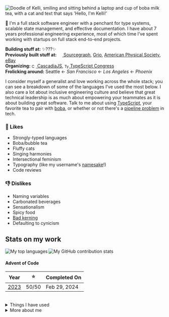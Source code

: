 <img src="https://raw.githubusercontent.com/courier-new/courier-new/main/greeting.png" alt="Doodle of Kelli, smiling and sitting behind a laptop and cup of boba milk tea, with a cat and text that says 'Hello, I'm Kelli!'">


👋 I'm a full stack software engineer with a penchant for type systems, scalable state management, and effective documentation. I have about 7 years professional engineering experience, most of which time I’ve spent working with startups on full stack end-to-end projects.

**Building stuff at:** ✨???✨
<br/>
**Previously built stuff at:** <a href="https://sourcegraph.com"><sub><img width="14" height="14" src="https://www.vectorlogo.zone/logos/sourcegraph/sourcegraph-icon.svg" /></sub> Sourcegraph</a>, [Grio](https://www.grio.com/), <a href="https://aps.org/">American Physical Society</a>, <a href="https://ebay.com">eBay</a><br />
**Organizing:** <a href="https://cascadiajs.com/"><sub><img height="14" width="14" src="https://pbs.twimg.com/profile_images/1232057196998881280/1-johzc2_400x400.png" alt="CascadiaJS" /></sub> CascadiaJS</a>, <a href="https://typescriptcongress.com/"><sub><img height="14" width="14" src="https://cdn.simpleicons.org/typescript/3178C6" alt="TypeScript" /></sub> TypeScript Congress</a>
<br />
**Frolicking around:** Seattle ← _San Francisco_ ← _Los Angeles_ ← _Phoenix_

I consider myself a generalist and love working across the whole stack; you can see a breakdown of some of the languages I've used the most below. I also care a lot about inclusive engineering culture and believe that great technical leadership is as much about empowering your teammates as it is about building great software. Talk to me about using [TypeScript](https://www.typescriptlang.org/), your favorite tea to pair with [boba](https://en.wikipedia.org/wiki/Bubble_tea), or whether or not there's a [pipeline problem](http://isitapipelineproblem.com/) in tech.

### 💞 Likes
- Strongly-typed languages
- Boba/bubble tea
- Fluffy cats
- Singing harmonies
- Intersectional feminism
- Typography (like my username's [namesake](https://learn.microsoft.com/en-us/typography/font-list/courier-new)!)
- Code reviews

### 👎 Dislikes

- Naming variables
- Carbonated beverages
- Sensationalism
- Spicy food
- [Bad kerning](https://xkcd.com/1015/)
- Defaulting to cynicism

## Stats on my work

<img align="left" src="https://github-readme-stats-kelli-rockwells-projects.vercel.app/api/top-langs/?username=courier-new&langs_count=16&layout=compact&exclude_repo=machine-learning-playground,neural-networks-playground&hide=starlark,hcl,lua,plpgsql,vim%20script,nix,C%2B%2B&theme=transparent&text_color=606B79&title_color=606B79" alt="My top languages" />

<img src="https://github-readme-stats-kelli-rockwells-projects.vercel.app/api?username=courier-new&hide_rank=true&show_icons=true&icon_color=48C9CF&include_all_commits=true&theme=transparent&text_color=606B79&title_color=606B79&custom_title=Contribution%20Stats&text_bold=false" alt="My GitHub contribution stats" />

<br />

#### Advent of Code

| Year | ⭐ | Completed On |
|:----:|:--:| ------------ |
| [2023](https://github.com/courier-new/advent-of-code/tree/main/2023) | 50/50 | Feb 29, 2024 |

<br />

<details>
  <summary>Things I have used</summary>
  <br />
  <table> 
  <tr>
    <td><b>Software Tools</b></td>
    <td><sub>
      <img height="27" width="27" src="https://upload.wikimedia.org/wikipedia/commons/a/af/Adobe_Photoshop_CC_icon.svg" alt="Adobe Photoshop" />
      <img height="27" width="27" src="https://upload.wikimedia.org/wikipedia/commons/f/fb/Adobe_Illustrator_CC_icon.svg" alt="Adobe Illustrator" />
      <img height="27" width="27" src="https://upload.wikimedia.org/wikipedia/commons/5/59/Logo_AffinityPhoto.svg" alt="Affinity Photo" />
      <img height="27" width="27" src="https://upload.wikimedia.org/wikipedia/commons/4/48/Logo_AffinityDesigner.svg" alt="Affinity Designer" />
      <img height="24" width="27" src="https://upload.wikimedia.org/wikipedia/commons/3/37/Arc_%28browser%29_logo.svg" alt="Arc" />
      <img height="27" width="27" src="https://github.com/bitwarden/brand/blob/main/icons/256x256.png" alt="Bitwarden" />
      <img height="27" width="27" src="https://cdn.simpleicons.org/discord/5865F2" alt="Discord" />
      <img height="27" width="27" src="https://docs.excalidraw.com/img/logo.svg" alt="Excalidraw" />
      <img height="27" width="18" src="https://upload.wikimedia.org/wikipedia/commons/thumb/3/33/Figma-logo.svg/800px-Figma-logo.svg.png" alt="Figma" />
      <img height="27" width="27" src="https://upload.wikimedia.org/wikipedia/commons/a/a5/Google_Calendar_icon_%282020%29.svg" alt="Google Calendar" />
      <img height="27" width="27" src="https://cdn.simpleicons.org/hoppscotch/04CF9F" alt="Hoppscotch" />
      <img height="27" width="27" src="https://www.svgrepo.com/show/353904/insomnia.svg" alt="Insomnia" />
      <img height="27" width="27" src="https://cdn.simpleicons.org/jira/0052CC" alt="Jira" />
      <img height="25" width="27" src="https://upload.wikimedia.org/wikipedia/commons/6/6e/Microsoft_To-Do_icon.svg" alt="Microsoft To Do" />
      <img height="27" width="27" src="https://upload.wikimedia.org/wikipedia/commons/thumb/e/e9/Notion-logo.svg/768px-Notion-logo.svg.png" alt="Notion" />
      <img height="27" width="27" src="https://cdn.simpleicons.org/raycast/FF6363" alt="Raycast" />
      <img height="27" width="27" src="https://upload.wikimedia.org/wikipedia/commons/d/d5/Slack_icon_2019.svg" alt="Slack" />
      <img height="27" width="27" src="https://cdn.simpleicons.org/spotify/1DB954" alt="Spotify" />
    </sub></td>
  </tr>
  
  <tr>
    <td><b>Frontend</b></td>
    <td><sub>
      <img height="27" width="27" src="https://cdn.simpleicons.org/apollographql/311C87" alt="Apollo GraphQL" />
      <img height="27" width="27" src="https://cdn.simpleicons.org/cssmodules/000000" alt="CSS Modules" />
      <img height="27" width="27" src="https://cdn.simpleicons.org/css3/1572b6" alt="CSS3" />
      <img height="27" width="27" src="https://upload.wikimedia.org/wikipedia/commons/9/91/Electron_Software_Framework_Logo.svg" alt="Electron" />
      <img height="27" width="27" src="https://cdn.simpleicons.org/eslint/4B32C3" alt="ESLint" />
      <img height="27" width="27" src="https://cdn.simpleicons.org/expo/000020" alt="Expo" />
      <img height="27" width="27" src="https://cdn.simpleicons.org/html5/E34F26" alt="HTML5" />
      <img height="27" width="27" src="https://cdn.simpleicons.org/javascript/F7DF1E" alt="JavaScript" />
      <img height="27" width="27" src="https://cdn.simpleicons.org/jquery/0769AD" alt="jQuery" />
      <img height="27" width="27" src="https://cdn.simpleicons.org/lodash/3492FF" alt="Lodash" />
      <img height="27" width="27" src="https://cdn.simpleicons.org/next.js/000000" alt="Next.js" />
      <img height="27" width="27" src="https://cdn.simpleicons.org/pwa/5A0FC8" alt="PWA" />
      <img height="27" width="27" src="https://seeklogo.com/images/Q/qwik-icon-logo-48EC4793C2-seeklogo.com.png" alt="Qwik" />
      <img height="27" width="27" src="https://cdn.simpleicons.org/react/61DAFB" alt="React" />
      <img height="27" width="27" src="https://cdn.simpleicons.org/reactquery/FF4154" alt="React Query" />
      <img height="27" width="27" src="https://cdn.simpleicons.org/redux/764ABC" alt="Redux" />
      <img height="27" width="27" src="https://cdn.simpleicons.org/remix/000000" alt="Remix" />
      <img height="27" width="27" src="https://cdn.simpleicons.org/sass/CC6699" alt="Sass" />
      <img height="27" width="27" src="https://cdn.simpleicons.org/sentry/362D59" alt="Sentry" />
      <img height="27" width="27" src="https://www.solidjs.com/img/logo/without-wordmark/logo.svg" alt="Solid.js" />
      <img height="27" width="27" src="https://cdn.simpleicons.org/storybook/FF4785" alt="Storybook" />
      <img height="27" width="27" src="https://cdn.simpleicons.org/svelte/FF3E00" alt="Svelte" />
      <img height="27" width="27" src="https://cdn.simpleicons.org/tailwindcss/06B6D4" alt="Tailwind CSS" />
      <img height="27" width="27" src="https://cdn.simpleicons.org/tauri/24C8D8" alt="Tauri" />
      <img height="27" width="27" src="https://cdn.simpleicons.org/typescript/3178C6" alt="TypeScript" />
      <img height="27" width="27" src="https://cdn.simpleicons.org/xstate/2C3E50" alt="XState" />
    </sub></td>
  </tr>
  
  <tr>
    <td><b>Backend</b></td>
    <td><sub>
      <img height="27" width="27" src="https://bun.sh/logo.svg" alt="Bun" />
      <img height="27" width="27" src="https://cdn.simpleicons.org/datadog/632CA6" alt="Datadog" />
      <img height="27" width="27" src="https://upload.wikimedia.org/wikipedia/commons/e/e8/Deno_2021.svg" alt="Deno" />
      <img height="27" width="27" src="https://www.vectorlogo.zone/logos/elixir-lang/elixir-lang-icon.svg" alt="Elixir" />
      <img height="27" width="27" src="https://cdn.simpleicons.org/flask/000000" alt="Flask" />
      <img height="27" width="27" src="https://cdn.simpleicons.org/go/00ADD8" alt="Go" />
      <img height="27" width="27" src="https://cdn.simpleicons.org/grafana/F46800" alt="Grafana" />
      <img height="27" width="27" src="https://cdn.simpleicons.org/graphql/E10098" alt="GraphQL" />
      <img height="27" width="27" src="https://cdn.simpleicons.org/apachekafka/231F20" alt="Kafka" />
      <img height="27" width="27" src="https://cdn.simpleicons.org/node.js/339933" alt="Node.js" />
      <img height="27" width="27" src="https://cdn.simpleicons.org/phoenixframework/FD4F00" alt="Phoenix" />
      <img height="27" width="27" src="https://cdn.simpleicons.org/php/777BB4" alt="PHP" />
      <img height="27" width="26" src="https://upload.wikimedia.org/wikipedia/commons/thumb/c/c3/Python-logo-notext.svg/438px-Python-logo-notext.svg.png" alt="Python" />
      <img height="27" width="27" src="https://cdn.simpleicons.org/ruby/CC342D" alt="Ruby" />
      <img height="27" width="27" src="https://cdn.simpleicons.org/rubyonrails/D30001" alt="Ruby on Rails" />
      <img height="27" width="27" src="https://cdn.simpleicons.org/rust/000000" alt="Rust" />
      <img height="27" width="27" src="https://cdn.simpleicons.org/tRPC/2596BE" alt="tRPC" />
    </sub></td>
  </tr>
  
  <tr>
    <td><b>Databases</b></td>
    <td><sub>
      <img height="27" width="27" src="https://cdn.simpleicons.org/duckdb/FFF000" alt="DuckDB" />
      <img height="27" width="27" src="https://cdn.worldvectorlogo.com/logos/elasticsearch.svg" alt="Elasticsearch" />
      <img height="27" width="27" src="https://cdn.simpleicons.org/fauna/3A1AB6" alt="Fauna" />
      <img height="27" width="27" src="https://upload.wikimedia.org/wikipedia/commons/c/cf/Firebase_icon.svg" alt="Firebase" />
      <img height="27" width="27" src="https://cdn.worldvectorlogo.com/logos/mongodb-icon-1.svg" alt="MongoDB" />
      <img height="27" width="27" src="https://cdn.simpleicons.org/mysql/4479A1" alt="MySQL" />
      <img height="27" width="27" src="https://cdn.simpleicons.org/postgresql/4169E1" alt="PostgreSQL" />
      <img height="27" width="27" src="https://cdn.simpleicons.org/prisma/2D3748" alt="Prisma" />
      <img height="27" width="27" src="https://cdn.simpleicons.org/redis/DC382D" alt="Redis" />
      <img height="27" width="27" src="https://cdn.simpleicons.org/sqlalchemy/D71F00" alt="SQLAlchemy" />
      <img height="27" width="27" src="https://www.vectorlogo.zone/logos/sqlite/sqlite-icon.svg" alt="SQLite" />
      <img height="27" width="27" src="https://www.vectorlogo.zone/logos/supabase/supabase-icon.svg" alt="Supabase" />
      <img height="27" width="27" src="https://avatars.githubusercontent.com/u/29408238?s=200&v=4" alt="TablePlus" />
    </sub></td>
  </tr>
  
  <tr>
    <td><b>AI/ML/Data</b></td>
    <td><sub>
      <img height="27" width="27" src="https://cdn.simpleicons.org/jupyter/F37626" alt="Jupyter" />
      <img height="27" width="27" src="https://cdn.simpleicons.org/kaggle/20BEFF" alt="Kaggle" />
      <img height="27" width="27" src="https://cdn.worldvectorlogo.com/logos/numpy-1.svg" alt="NumPy" />
      <img height="27" width="27" src="https://cdn.worldvectorlogo.com/logos/pandas.svg" alt="Pandas" />
      <img height="27" width="27" src="https://cdn.simpleicons.org/scikitlearn/F7931E" alt="scikit-learn" />
      <img height="27" width="27" src="https://cdn.worldvectorlogo.com/logos/tensorflow-2.svg" alt="TensorFlow" />
    </sub></td>
  </tr>
  
  <tr>
    <td><b>IDE</b></td>
    <td><sub>
      <img height="27" width="27" src="https://cdn.simpleicons.org/codeium/09B6A2" alt="Codeium" />
      <img height="27" width="27" src="https://cdn.simpleicons.org/editorconfig/232323" alt="EditorConfig" />
      <img height="27" width="27" src="https://cdn.simpleicons.org/githubcopilot/232323" alt="GitHub Copilot" />
      <img height="27" width="27" src="https://raw.githubusercontent.com/prettier/prettier-logo/e638a708b41a176a46cfbbf9d3ed4910132df265/images/prettier-icon-light.svg" alt="Prettier" />
      <img height="27" width="27" src="https://starship.rs/icon.png" alt="Starship" />
      <img height="27" width="27" src="https://code.visualstudio.com/assets/images/code-stable.png" alt="VSCode" />
      <img height="27" width="27" src="https://cdn.simpleicons.org/warp/01A4FF" alt="Warp" />
    </sub></td>
  </tr>
  
  <tr>
    <td><b>Building + Testing</b></td>
    <td><sub>
      <img height="27" width="27" src="https://upload.wikimedia.org/wikipedia/en/thumb/7/7d/Bazel_logo.svg/1024px-Bazel_logo.svg.png?20170728105517" alt="Bazel" />
      <img height="27" width="27" src="https://cdn.simpleicons.org/chromatic/FC521F" alt="Chromatic" />
      <img height="27" width="27" src="https://cdn.simpleicons.org/docker/2496ED" alt="Docker" />
      <img height="27" width="27" src="https://cdn.simpleicons.org/jest/C21325" alt="Jest" />
      <img height="27" width="27" src="https://cdn.simpleicons.org/playwright/2EAD33" alt="Playwright" />
      <img height="27" width="27" src="https://cdn.simpleicons.org/puppeteer/40B5A4" alt="Puppeteer" />
      <img height="27" width="27" src="https://cdn.simpleicons.org/testinglibrary/E33332" alt="Testing Library" />
    </sub></td>
  </tr>
  
  <tr>
    <td><b>CI/CD</b></td>
    <td><sub>
      <img height="27" width="27" src="https://buildkite.com/_next/static/assets/assets/images/brand-assets/buildkite-mark-58e01ef0.svg" alt="Buildkite" />
      <img height="27" width="27" src="https://cdn.simpleicons.org/circleci/343434" alt="CircleCI" />
      <img height="27" width="27" src="https://cdn.simpleicons.org/githubactions/2088FF" alt="GitHub Actions" />
    </sub></td>
  </tr>
  
  <tr>
    <td><b>Analytics</b></td>
    <td><sub>
      <img height="27" width="27" src="https://cdn.simpleicons.org/googleanalytics/E37400" alt="Google Analytics" />
      <img height="27" width="27" src="https://cdn.simpleicons.org/looker/4285F4" alt="Looker" />
      <img height="27" width="27" src="https://cdn.simpleicons.org/plausibleanalytics/5850EC" alt="Plausible Analytics" />
    </sub></td>
  </tr>
  
  <tr>
    <td><b>Documentation</b></td>
    <td><sub>
      <img height="27" width="27" src="https://www.vectorlogo.zone/logos/docusaurus/docusaurus-icon.svg" alt="Docusaurus" />
      <img height="27" width="27" src="https://cdn.simpleicons.org/latex/008080" alt="LaTeX" />
      <img height="27" width="27" src="https://cdn.simpleicons.org/markdown/000000" alt="Markdown" />
      <img height="27" width="27" src="https://cdn.simpleicons.org/mdx/1B1F24" alt="MDX" />
      <img height="27" width="27" src="https://cdn.simpleicons.org/mermaid/FF3670" alt="Mermaid" />
    </sub></td>
  </tr>
  
  <tr>
    <td><b>Version Control</b></td>
    <td><sub>
      <img height="27" width="27" src="https://cdn.worldvectorlogo.com/logos/bitbucket-icon.svg" alt="Bitbucket" />
      <img height="27" width="27" src="https://cdn.simpleicons.org/git/F05032" alt="Git" />
      <img height="27" width="27" src="https://cdn.simpleicons.org/github/181717" alt="GitHub" />
      <img height="27" width="27" src="https://cdn.simpleicons.org/graphite/000000" alt="Graphite" />
    </sub></td>
  </tr>
  
  <tr>
    <td><b>Cloud</b></td>
    <td><sub>
      <img height="27" width="27" src="https://www.vectorlogo.zone/logos/amazon_aws/amazon_aws-icon.svg" alt="AWS" />
      <img height="27" width="27" src="https://www.vectorlogo.zone/logos/google_cloud/google_cloud-icon.svg" alt="Google Cloud" />
      <img height="27" width="27" src="https://www.vectorlogo.zone/logos/heroku/heroku-icon.svg" alt="Heroku" />
      <img height="27" width="27" src="https://www.vectorlogo.zone/logos/netlify/netlify-icon.svg" alt="Netlify" />
      <img height="27" width="27" src="https://cdn.simpleicons.org/render/46E3B7" alt="Render" />
      <img height="27" width="27" src="https://cdn.simpleicons.org/vercel/000000" alt="Vercel" />
    </sub></td>
  </tr>
  
  </table>
</details>

<details>
  <summary>More about me</summary>

  <br />

In this section, I hope to convey to you a "user manual" for working with me, including what's important to me and how I like to work. Like most manuals, you may never need it, but you're probably still better off if you have it! It's also one way that I practice self-reflection and think about what will bring me the most joy and fulfillment in my life. 

### Guiding principles

- **Pave the way for those who come after us:** We live in a time of great abundance and innovation, but also great inequity. I believe that coding and computation are to this era what writing and reading were to the last one. Written communication has propelled us all forward in incalculable ways, but it was once only accessible to the wealthy and powerful. The potential of software to improve human quality of life is also limitless, but today, less than 1% of the population can really tap into it. I believe in using technology to lift others up, break down barriers, and make technology itself more accessible, so that the day may soon come when *everyone* has the power to change the world with the code they write.
- **Reject the notion that people are lazy:** I don't believe in laziness; I believe people choose to do with their time what they feel motivated and empowered to pursue, what they have the energy and physical+mental capacity to accomplish, and what they decide is in their best interest. Rather than criticize others or ourselves for acting "lazy", I believe that we can instead use empathy and grace to understand what holds us back. When looking at someone's actions, I always try to assume that they are doing the best that they can, given the resources and knowledge that they currently have. We're all capable of doing amazing things when our needs are met and our motivations are aligned.
- **Focus on sustainable systems, not goals:** g = f(x). Goals (g) are outputs of a system (f) applied to a series of inputs (x). Achieving a goal once doesn't mean we're set up to achieve the next one; it still depends on f and x. Many of the inputs are out of our control: you get sick, you hit a setback, or the goalpost moves. But the system *is* in our control, and one that's resilient and flexible is the thing that's going to get you to your goals, no matter what they are. Developing good goals can give us a lens through which to evaluate and improve our systems, but I believe successful individuals and teams focus more on developing the system itself.   

### How I work

- **I default to asynchronous communication.** I personally express myself better in writing than in speaking. To me, asynchronous communication means tending towards over-communication, creating artifacts, and enabling everyone to access and contribute to a shared knowledge graph. I believe in using synchronous communication to complement, rather than supplement, this work: for example, when realtime feedback can enable faster iteration towards an objective, or when face-to-face connection can motivate trust and kindness in difficult conversations.
- **I need time to answer questions.** I have poor recall and don't do well being put on the spot, so sometimes if I "trust my gut", I will get something wrong or leave the wrong impression. I can provide much higher quality answers if I'm given time to review the context, organize my thoughts, and prepare an answer first. If it's a question I've thought about or answered before, I may be able to answer it more quickly.
- **I don't look or act like your stereotypical technical leader.** I'm a goofy, nerdy, easily-excitable introvert and rather physically-diminutive girl who doesn't have many strong opinions, is not particularly eloquent when speaking, and would rather drink boba than beer. I don't exude the coolness and confidence of a tech bro, and I don't bring the battle scars and cynicism of a jaded graybeard. There's no one recipe for what makes a good leader, but I think that the ways that I break the mold actually make me a great one.
- **I don't interrupt or talk over others.** That means that if a conversation is flying by, I may need your help creating an opening! In these moments, I try to use body language to make it clear when I have something to contribute. Or, if it's a virtual setting, I will write down and share my thoughts over chat so that they're added to the group's collective task queue and can be picked up by a background process as soon as one is available. 😉
- If you have a question for me or want to get my advice, **it's never a bother, and you're never taking up too much of time.** I believe one of the most valuable ways I can spend my time as a technical lead is by enabling my teammates to be even 1% more effective at what they're working on, because _progress compounds_.
- **I do my best work at night.** My brain's processing speed before 10AM is 30-50%. I *will* struggle to lead meetings or even just contribute in them before this time! It slowly ramps up to 90-100% by mid-afternoon but somehow kicks into overdrive and peaks at 150-200% after dinner. I often do my best work and get into the flow state late in the night.
- **I try to underpromise and overdeliver.** While I tend to be an optimist in most other aspects of my life, ask me about a timeline and I'll absolutely incorporate pessimistic buffers into my estimations. Ask me about how difficult a proposal sounds and I'll definitely lay out all my concerns and qualify every statement before telling you it's feasible. Do I get the balance right every time? Absolutely not! But I'll sure try my best to revise my estimates and appraisals as progress is made.
- Being a technical generalist means **I'm very good at unblocking myself, but I often need to consult with "experts" to work out the details.** I love learning and exploring new technology, and as a result, I have broad exposure to many different types of problems, tools, design patterns, and domains, but I'm only really an expert in a few of them!
- **I struggle with mental health and imposter syndrome.** Please remember that I'm just a human who is trying her best, too! I love being pushed to pursue things outside of my comfort zone, but I appreciate this the most in an environment where I know it's safe to fail. I don't need to be coddled, but I appreciate explicit positive feedback whenever you an offer it. When I'm struggling, encourage me to believe in you who believes in me!
- **My biggest failure mode is that I just want to be liked by everyone!** 😭 Partly it's societal conditioning, partly it's my personal upbringing, and partly it's the external validation I need to cope when my mental health is tanking (see last bullet). I think this holds me back by making it hard for me to contribute ideas or focus on what's actually important in situations where I'm interacting with people who I worry don't like me. I'm working on it, but it's probably something I will continue to struggle with to some degree for the rest of my life.

### Fun facts

- 🥧 I memorized 314 digits of pi as a contest with a friend in high school. I still remember them and even built myself a [toy app](https://github.com/courier-new/pilon) to practice with!
- 🎮 I've probably dumped more hours into [RimWorld](https://rimworldgame.com/) than any other hobby, and that includes even training as a classical pianist!
- 🎨 I collect [paint samples](https://paintdenver.com/wp-content/uploads/2014/04/how-to-choose-color-with-paint-samples.jpg) and create patterns of artwork on the walls of my home out of them.
- 👃 I lost my sense of smell as a teenager. While I sometimes miss the smell of bread and pine trees, I don't mind no longer having to smell the grosser things.
- ✏️ My sketches of Katniss Everdeen and Peeta Mellark from [The Hunger Games](https://en.wikipedia.org/wiki/The_Hunger_Games) series briefly went viral and wound up on the first page of Google search results for either character, before casting for the movie adaptations was decided. If you do some real internet sleuthing, you can probably still find them!
- 💅 My first "paid" job was building HTML+CSS layouts and website designs for my friends on [Neopets](https://www.neopets.com/) in exchange for Neopoints, before I was even old enough to babysit!

</details>
